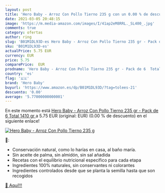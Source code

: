 ```yaml
---
layout: post
title: 'Hero Baby - Arroz Con Pollo Tierno 235 g con un 0.00 % de descuento'
date: 2021-03-05 20:48:15
image: 'https://m.media-amazon.com/images/I/41ap2eM8RRL._SL400_.jpg'
comments: true
category: ofertas
author: ring
slug: 'B01M1DL93D-es Hero Baby - Arroz Con Pollo Tierno 235 gr - Pack de 6...'
sku: 'B01M1DL93D-es'
actualPrice: 5.75 EUR
currency: EUR
price: 5.75
comparePrice:  EUR
prodname: 'Hero Baby - Arroz Con Pollo Tierno 235 gr - Pack de 6  Total 1410 gr '
country: 'es'
flag: '🇪🇸'
brand: 'Hero Baby'
buyurl: 'https://www.amazon.es/dp/B01M1DL93D/?tag=tolees-21'
descuento: '0.00'
average: '5.77000000000001'
---
```


En este momento está [Hero Baby - Arroz Con Pollo Tierno 235 gr - Pack de 6  Total 1410 gr ](https://www.amazon.es/dp/B01M1DL93D/?tag=tolees-21) a 5.75 EUR (original:  EUR) (0.00 %  de descuento) en el siguiente enlace!

[![Hero Baby - Arroz Con Pollo Tierno 235 g](https://m.media-amazon.com/images/I/41ap2eM8RRL._SL400_.jpg)](https://www.amazon.es/dp/B01M1DL93D/?tag=tolees-21)

🔎:

- Conservación natural, como lo harías en casa, al baño maría.
- Sin aceite de palma, sin almidón, sin sal añadida
- Recetas con el equilibrio nutricional específico para cada etapa
- Ingredientes 100% naturales, sin conservantes ni colorantes
- Ingredientes controlados desde que se planta la semilla hasta que son recogidos

[🛒 Aquí!!!](https://www.amazon.es/dp/B01M1DL93D/?tag=tolees-21)
